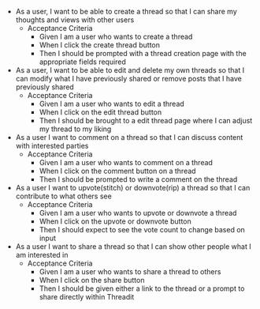 - As a user, I want to be able to create a thread so that I can share my thoughts and views with other users
  - Acceptance Criteria
    - Given I am a user who wants to create a thread
    - When I click the create thread button
    - Then I should be prompted with a thread creation page with the appropriate fields required
- As a user, I want to be able to edit and delete my own threads so that I can modify what I have previously shared or remove posts that I have previously shared
  - Acceptance Criteria
    - Given I am a user who wants to edit a thread
    - When I click on the edit thread button
    - Then I should be brought to a edit thread page where I can adjust my thread to my liking
- As a user I want to comment on a thread so that I can discuss content with interested parties
  - Acceptance Criteria
    - Given I am a user who wants to comment on a thread
    - When I click on the comment button on a thread
    - Then I should be prompted to write a comment on the thread
- As a user I want to upvote(stitch) or downvote(rip) a thread so that I can contribute to what others see
  - Acceptance Criteria
    - Given I am a user who wants to upvote or downvote a thread
    - When I click on the upvote or downvote button
    - Then I should expect to see the vote count to change based on input
- As a user I want to share a thread so that I can show other people what I am interested in
  - Acceptance Criteria
    - Given I am a user who wants to share a thread to others
    - When I click on the share button
    - Then I should be given either a link to the thread or a prompt to share directly within Threadit